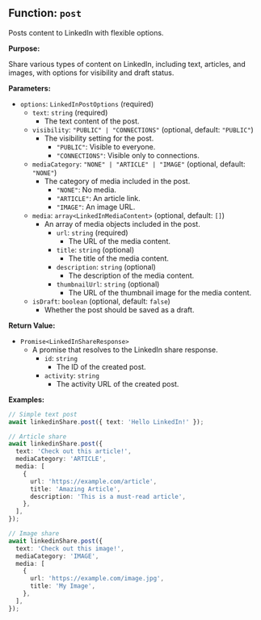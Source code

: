 ## Function: `post`

Posts content to LinkedIn with flexible options.

**Purpose:**

Share various types of content on LinkedIn, including text, articles, and images, with options for visibility and draft status.

**Parameters:**

- `options`: `LinkedInPostOptions` (required)
  - `text`: `string` (required)
    - The text content of the post.
  - `visibility`: `"PUBLIC" | "CONNECTIONS"` (optional, default: `"PUBLIC"`)
    - The visibility setting for the post.
      - `"PUBLIC"`: Visible to everyone.
      - `"CONNECTIONS"`: Visible only to connections.
  - `mediaCategory`: `"NONE" | "ARTICLE" | "IMAGE"` (optional, default: `"NONE"`)
    - The category of media included in the post.
      - `"NONE"`: No media.
      - `"ARTICLE"`: An article link.
      - `"IMAGE"`: An image URL.
  - `media`: `array<LinkedInMediaContent>` (optional, default: `[]`)
    - An array of media objects included in the post.
      - `url`: `string` (required)
        - The URL of the media content.
      - `title`: `string` (optional)
        - The title of the media content.
      - `description`: `string` (optional)
        - The description of the media content.
      - `thumbnailUrl`: `string` (optional)
        - The URL of the thumbnail image for the media content.
  - `isDraft`: `boolean` (optional, default: `false`)
    - Whether the post should be saved as a draft.

**Return Value:**

- `Promise<LinkedInShareResponse>`
  - A promise that resolves to the LinkedIn share response.
    - `id`: `string`
      - The ID of the created post.
    - `activity`: `string`
      - The activity URL of the created post.

**Examples:**

```typescript
// Simple text post
await linkedinShare.post({ text: 'Hello LinkedIn!' });

// Article share
await linkedinShare.post({
  text: 'Check out this article!',
  mediaCategory: 'ARTICLE',
  media: [
    {
      url: 'https://example.com/article',
      title: 'Amazing Article',
      description: 'This is a must-read article',
    },
  ],
});

// Image share
await linkedinShare.post({
  text: 'Check out this image!',
  mediaCategory: 'IMAGE',
  media: [
    {
      url: 'https://example.com/image.jpg',
      title: 'My Image',
    },
  ],
});
```
